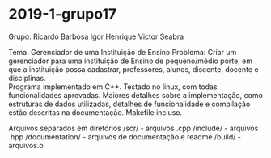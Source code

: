 ﻿# 2019-1-grupo17

Grupo:
Ricardo Barbosa
Igor Henrique
Victor Seabra



Tema: Gerenciador de uma Instituição de Ensino
Problema: Criar um gerenciador para uma instituição de Ensino de pequeno/médio porte, em que a instituição possa cadastrar, professores, alunos, discente, docente e disciplinas.           
Programa implementado em C++.
Testado no linux, com todas funcionalidades aprovadas.
Maiores detalhes sobre a implementação, como estruturas de dados utilizadas, detalhes de funcionalidade e compilação estão descritas na documentação.
Makefile incluso.

Arquivos separados em diretórios 
/scr/ - arquivos .cpp
/include/ - arquivos .hpp
/documentation/ - arquivos de documentação e readme
/build/ - arquivos.o
